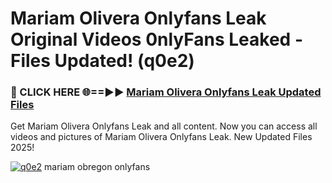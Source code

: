 # Mariam Olivera Onlyfans Leak Original Videos 0nlyFans Leaked - Files Updated! (q0e2)

<h3>🔴 CLICK HERE 🌐==►► <a href="https://tinyurl.com/2jnfzry5" rel="nofollow">Mariam Olivera Onlyfans Leak Updated Files</a></h3>

Get Mariam Olivera Onlyfans Leak and all content. Now you can access all videos and pictures of Mariam Olivera Onlyfans Leak. New Updated Files 2025!

[![q0e2](https://i.imgur.com/GyGTBgg.gif)](https://tinyurl.com/2jnfzry5)
mariam obregon onlyfans